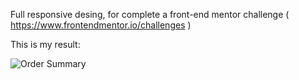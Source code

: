 Full responsive desing, for complete a front-end mentor challenge ( https://www.frontendmentor.io/challenges ) 

This is my result: 

![Order Summary](https://user-images.githubusercontent.com/95048921/166524300-73b80860-7665-4977-922f-7a20797aa082.png)
